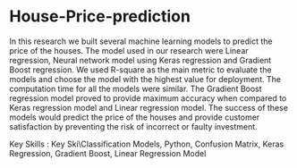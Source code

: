 # House-Price-prediction

In this research we built several machine learning models to predict the price of the houses.
The model used in our research were Linear regression, Neural network model using Keras
regression and Gradient Boost regression. We used R-square as the main metric to evaluate
the models and choose the model with the highest value for deployment. The computation
time for all the models were similar.
The Gradient Boost regression model proved to provide maximum accuracy when compared
to Keras regression model and Linear regression model.
The success of these models would predict the price of the houses and provide customer
satisfaction by preventing the risk of incorrect or faulty investment.       

Key Skills : Key Ski\Classification Models, Python, Confusion Matrix, Keras Regression, Gradient Boost, Linear Regression Model
